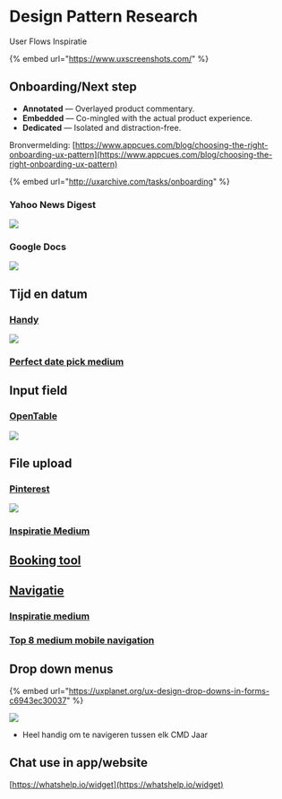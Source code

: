 # Design Pattern Research

User Flows Inspiratie

{% embed url="https://www.uxscreenshots.com/" %}

## Onboarding/Next step

* **Annotated** — Overlayed product commentary.
* **Embedded** — Co-mingled with the actual product experience.
* **Dedicated** — Isolated and distraction-free.

Bronvermelding: [https://www.appcues.com/blog/choosing-the-right-onboarding-ux-pattern](https://www.appcues.com/blog/choosing-the-right-onboarding-ux-pattern)

{% embed url="http://uxarchive.com/tasks/onboarding" %}

### Yahoo News Digest

![](../.gitbook/assets/image%20%284%29.png)

### Google Docs

![](../.gitbook/assets/image%20%287%29.png)



## Tijd en datum

### [Handy](http://uxarchive.com/apps/handy)

![](../.gitbook/assets/image%20%282%29.png)

### [Perfect date pick medium](https://uxdesign.cc/date-picker-design-5c5ef8f35286)



## Input field 

### [OpenTable](http://uxarchive.com/apps/opentable)

![](../.gitbook/assets/image.png)



## File upload

### [Pinterest](https://nl.pinterest.com/pin/71072500348992325/)

![](../.gitbook/assets/image%20%285%29.png)

### [Inspiratie Medium](https://medium.muz.li/file-upload-ui-inspiration-a82949ed191b)

## [Booking tool](http://uxarchive.com/tasks/booking)

## [Navigatie](https://mobile-patterns.com/navigation)

### [Inspiratie medium](https://uxplanet.org/5-ui-patterns-navigation-that-makes-good-ux-sense-92a65df7485d)

### [Top 8 medium mobile navigation](https://medium.com/@soulless/top-8-mobile-navigation-menu-design-for-your-inspiration-8a2d925bffc0)

## Drop down menus

{% embed url="https://uxplanet.org/ux-design-drop-downs-in-forms-c6943ec30037" %}

![](../.gitbook/assets/image%20%283%29.png)

* Heel handig om te navigeren tussen elk CMD Jaar

## Chat use in app/website

[https://whatshelp.io/widget](https://whatshelp.io/widget)

